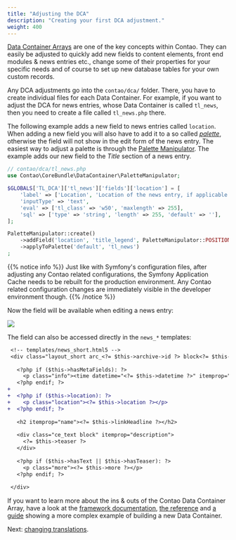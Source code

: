 ```yaml
---
title: "Adjusting the DCA"
description: "Creating your first DCA adjustment."
weight: 400
---
```



[Data Container Arrays][1] are one of the key concepts within Contao. They can easily
be adjusted to quickly add new fields to content elements, front end modules & news 
entries etc., change some of their properties for your specific needs and of course
to set up new database tables for your own custom records.

Any DCA adjustments go into the `contao/dca/` folder. There, you have to create
individual files for each Data Container. For example, if you want to adjust the
DCA for news entries, whose Data Container is called `tl_news`, then you need to
create a file called `tl_news.php` there.

The following example adds a new field to news entries called `location`. When adding 
a new field you will also have to add it to a so called [_palette_][2], otherwise
the field will not show in the edit form of the news entry. The easiest way to adjust
a palette is through the [Palette Manipulator][3]. The example adds our new field
to the _Title_ section of a news entry.

```php
// contao/dca/tl_news.php
use Contao\CoreBundle\DataContainer\PaletteManipulator;

$GLOBALS['TL_DCA']['tl_news']['fields']['location'] = [
    'label' => ['Location', 'Location of the news entry, if applicable.'],
    'inputType' => 'text',
    'eval' => ['tl_class' => 'w50', 'maxlength' => 255],
    'sql' => ['type' => 'string', 'length' => 255, 'default' => ''],
];

PaletteManipulator::create()
    ->addField('location', 'title_legend', PaletteManipulator::POSITION_APPEND)
    ->applyToPalette('default', 'tl_news')
;
```

{{% notice info %}}
Just like with Symfony's configuration files, after adjusting any Contao related
configurations, the Symfony Application Cache needs to be rebuilt for the production
environment. Any Contao related configuration changes are immediately visible in
the developer environment though.
{{% /notice %}}

Now the field will be available when editing a news entry:

![](../images/tl_news.png?classes=shadow)

The field can also be accessed directly in the `news_*` templates:

```diff
 <!-- templates/news_short.html5 -->
 <div class="layout_short arc_<?= $this->archive->id ?> block<?= $this->class ?>" itemscope itemtype="http://schema.org/Article">
 
   <?php if ($this->hasMetaFields): ?>
     <p class="info"><time datetime="<?= $this->datetime ?>" itemprop="datePublished"><?= $this->date ?></time> <?= $this->author ?> <?= $this->commentCount ?></p>
   <?php endif; ?>
+
+  <?php if ($this->location): ?>
+    <p class="location"><?= $this->location ?></p>
+  <?php endif; ?>
 
   <h2 itemprop="name"><?= $this->linkHeadline ?></h2>
 
   <div class="ce_text block" itemprop="description">
     <?= $this->teaser ?>
   </div>
 
   <?php if ($this->hasText || $this->hasTeaser): ?>
     <p class="more"><?= $this->more ?></p>
   <?php endif; ?>
 
 </div>
```

If you want to learn more about the ins & outs of the Contao Data Container Array,
have a look at the [framework documentation][1], [the reference][4] and [a guide][5]
showing a more complex example of building a new Data Container.

Next: [changing translations][6].




[1]: /framework/dca/
[2]: /reference/dca/palettes/
[3]: /framework/dca/palettemanipulator/
[4]: /reference/dca/
[5]: /guides/dca/
[6]: /getting-started/translations/